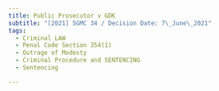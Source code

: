 ```yaml
---
title: Public Prosecutor v GDK
subtitle: "[2021] SGMC 34 / Decision Date: 7\_June\_2021"
tags:
  - Criminal LAW
  - Penal Code Section 354(1)
  - Outrage of Modesty
  - Criminal Procedure and SENTENCING
  - Sentencing

---
```

